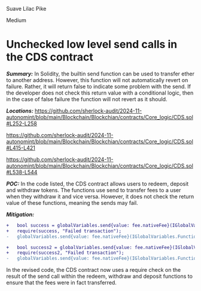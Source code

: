 Suave Lilac Pike

Medium

# Unchecked low level send calls in the CDS contract

***Summary:***
In Solidity, the builtin send function can be used to transfer ether to another address. However, this function will not automatically revert on failure. Rather, it will return false to indicate some problem with the send. If the developer does not check this return value with a conditional logic, then in the case of false failure the function will not revert as it should.

***Locations:***
https://github.com/sherlock-audit/2024-11-autonomint/blob/main/Blockchain/Blockchian/contracts/Core_logic/CDS.sol#L252-L258

https://github.com/sherlock-audit/2024-11-autonomint/blob/main/Blockchain/Blockchian/contracts/Core_logic/CDS.sol#L415-L421

https://github.com/sherlock-audit/2024-11-autonomint/blob/main/Blockchain/Blockchian/contracts/Core_logic/CDS.sol#L538-L544

***POC:***
In the code listed, the CDS contract allows users to redeem, deposit and withdraw tokens. The functions use send to transfer fees to a user when they withdraw it and vice versa. However, it does not check the return value of these functions, meaning the sends may fail.

***Mitigation:***
```diff
+   bool success = globalVariables.send{value: fee.nativeFee}(IGlobalVariables.FunctionToDo(1), IBorrowing.AssetName(0), fee, _options, msg.sender);
+   require(success, "Failed transaction");
-   globalVariables.send{value: fee.nativeFee}(IGlobalVariables.FunctionToDo(1), IBorrowing.AssetName(0), fee, _options, msg.sender);

+   bool success2 = globalVariables.send{value: fee.nativeFee}(IGlobalVariables.FunctionToDo(2), IBorrowing.AssetName(0), fee, _options, msg.sender); 
+   require(success2, "Failed transaction");
-   globalVariables.send{value: fee.nativeFee}(IGlobalVariables.FunctionToDo(2), IBorrowing.AssetName(0), fee, _options, msg.sender);
```
In the revised code, the CDS contract now uses a require check on the result of the send call within the redeem, withdraw and deposit functions to ensure that the fees were in fact transferred.